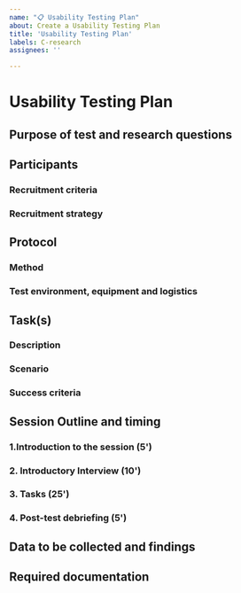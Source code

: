 ```yaml
---
name: "📋 Usability Testing Plan"
about: Create a Usability Testing Plan
title: 'Usability Testing Plan'
labels: C-research
assignees: ''

---
```


# Usability Testing Plan

<!-- For an example of a usability testing plan see #1501. This and other comments should be removed as you write the plan. -->

## Purpose of test and research questions

<!-- The research question should be focused, narrow, specific, answerable, feasible and open, e.g "what", "why" and "how" -->

## Participants

<!-- How many people will take part in your usability study? -->

### Recruitment criteria

<!-- What characteristics should your research participants have in order to answer your research questions? -->

### Recruitment strategy

<!-- Where and how will you find your participants? How will you compensate them for their time and feedback? -->

## Protocol

### Method

<!-- Explain whether the tests will be co-located or remote, moderated or unmoderated, and who will attend the sessions (e.g a moderator and a note-taker) -->

### Test environment, equipment and logistics

<!-- Describe the software artifact that you will present to participants (e.g a test instance, an alpha version, a prototype, printed mock ups...), and the technical setup (e.g what type of device you will use, what recording equipment and software, any peripherals such as a mouse or keyboard -->

## Task(s)

<!-- For each task provide a brief description, a criteria for success (what needs to happen for the participant to successfully complete the task) and the scenario you will provide to participants -->

### Description

<!-- What does the task entail? e.g downloading, building and running zebrad -->

### Scenario

<!-- This is a little story you can tell your users about what they are trying to do and why -->

### Success criteria

<!-- What needs to happen for the participant to successfully complete the task -->


## Session Outline and timing

<!-- The following sections provide some space to plan out the script and tasks for your participants -->

### 1.Introduction to the session (5\')

<!-- Here you can write the script to: Welcome participant, explain the activity, the technical setup, get consent, etc... -->

### 2. Introductory Interview (10\')

<!-- Here you can write the script to gather some insight into the participant and their context -->

### 3. Tasks (25\')

<!-- Here you can write the tasks -->

### 4. Post-test debriefing (5\')

<!-- Here you can write the script for the closing interview and list any other short activities you want to run during the final minutes, e.g user satisfaction questionnaire, collect general feedback from participant, etc... -->

## Data to be collected and findings

<!-- List the data you will collect during the study, e.g screen + audio recordings, task success rates, etc... as well as how you will present and share findings, e.g report, wiki page, presentation, etc...) -->

## Required documentation

<!-- List the documents you will need to produce and bring to the usability testing sessions, e.g consent forms, usability testing script, questionnaires, etc... -->

